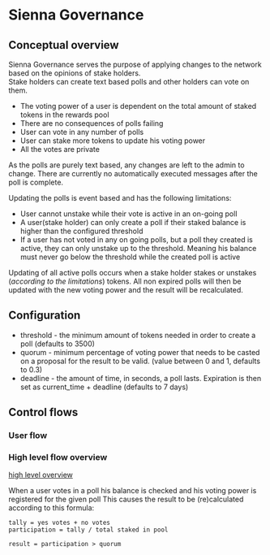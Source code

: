 # Sienna Governance
  
## Conceptual overview
Sienna Governance serves the purpose of applying changes to the network based on the opinions of stake holders.  
Stake holders can create text based polls and other holders can vote on them.  
      
* The voting power of a user is dependent on the total amount of staked tokens in the rewards pool
* There are no consequences of polls failing
* User can vote in any number of polls  
* User can stake more tokens to update his voting power
* All the votes are private
  
As the polls are purely text based, any changes are left to the admin to change. There are currently no automatically executed messages after the poll is complete.  
   
Updating the polls is event based and has the following limitations: 
- User cannot unstake while their vote is active in an on-going poll
- A user(stake holder) can only create a poll if their staked balance is higher than the configured threshold
- If a user has not voted in any on going polls, but a poll they created is active, they can only unstake up to the threshold. Meaning his balance must never go below the threshold while the created poll is active

Updating of all active polls occurs when a stake holder stakes or unstakes (*according to the limitations*) tokens. All non expired polls will then be updated with the new voting power and the result will be recalculated. 
## Configuration
* threshold - the minimum amount of tokens needed in order to create a poll (defaults to 3500)
* quorum - minimum percentage of voting power that needs to be casted on a proposal for the result to be valid. (value between 0 and 1, defaults to 0.3)
* deadline - the amount of time, in seconds, a poll lasts. Expiration is then set as current_time + deadline (defaults to 7 days)

## Control flows
### User flow
### High level flow overview
[high level overview](../doc/gov_high_flow.png)  

When a user votes in a poll his balance is checked and his voting power is registered for the given poll
This causes the result to be (re)calculated according to this formula:
```
tally = yes votes + no votes
participation = tally / total staked in pool

result = participation > quorum
```